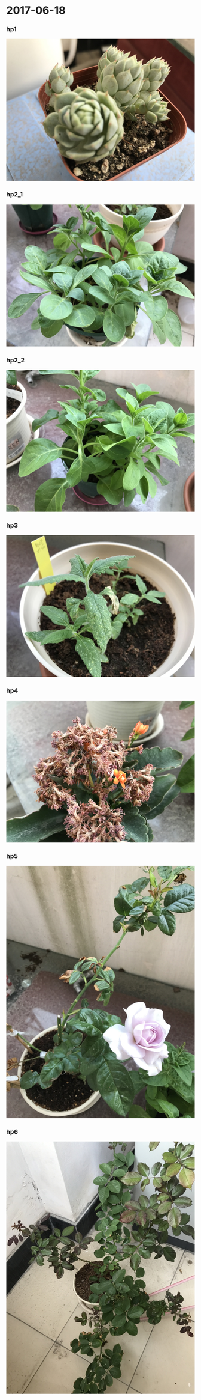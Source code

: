 # 2017-06-18

### hp1  
![](hp1.jpg)

### hp2_1  
![](hp2_1.jpg)

### hp2_2  
![](hp2_2.jpg)

### hp3  
![](hp3.jpg)

### hp4  
![](hp4.jpg)

### hp5  
![](hp5.jpg)

### hp6  
![](hp6.jpg)

